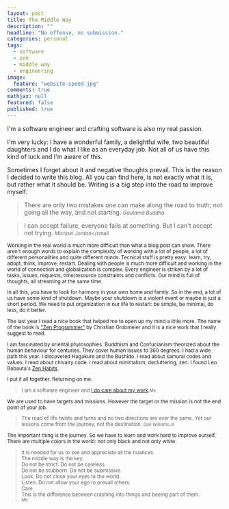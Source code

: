 ```yaml
---
layout: post
title: The Middle Way
description: ""
headline: "No offense, no submission."
categories: personal
tags: 
  - software
  - zen
  - middle way
  - engineering
image: 
  feature: "website-speed.jpg"
comments: true
mathjax: null
featured: false
published: true
---
```


I'm a software engineer and crafting software is also my real passion. 

I'm very lucky: I have a wonderful
family, a delightful wife, two beautiful daughters and I do what I like as an everyday job.
Not all of us have this kind of luck and I'm aware of this.

Sometimes I forget about it and negative thoughts prevail.
This is the reason I decided to write this blog.
All you can find here, is not exactly what it is, but rather what it should be.
Writing is a big step into the road to improve myself.

> There are only two mistakes one can make along the road to truth; not going all the way, and not starting.
> <small><cite title="Gautama Buddha">Gautama Buddha</cite></small>

> I can accept failure, everyone fails at something. But I can't accept not trying.
> <small><cite title="Michael Jordan">Michael Jordan</cite></small

Working in the real world is much more difficult than what a blog post can show.
There aren't enough words to explain the complexity of working with a lot of people,
a lot of different personalities and quite different minds.
Tecnical stuff is pretty easy: learn, try, adopt, think, improve, restart.
Dealing with people is much more difficult and working in the world of connection and globalization is complex.
Every engineer is striken by a lot of tasks, issues, requests, time/resource constraints and conflicts.
Our mind is full of thoughts, all streaming at the same time.

In all this, you have to look for harmony in your own home and family.
So in the end, a lot of us have some kind of shutdown.
Maybe your shutdown is a violent event or maybe is just a short period.
We need to put organization in our life to restart: be simple, be minimal, do less, do it better.

The last year I read a nice book that helped me to open up my mind a little more.
The name of the book is ["Zen Programmer"](http://www.zenprogrammer.org/) by Christian Grobmeier
and it is a nice work that I really suggest to read.

I am fascinated by oriental phylosophies.
Buddhism and Confucianism theorized about the human
behaviour for centuries. They cover human issues to 360 degrees.
I had a wide path this year.
I discovered Hagakure and the Bushido. I read about samurai codes and values.
I read about chivalry code. I read about minimalism, decluttering, zen.
I found Leo Babauta's [Zen Habits](http://zenhabits.net/).

I put it all together. Returning on me.

> I am a software engineer and [I do care about my work](http://zenhabits.net/care/).<small>Me</small>

We are used to have targets and missions.
However the target or the mission is not the end point of your job.

> The road of life twists and turns and no two directions are ever the same.
> Yet our lessons come from the journey, not the destination.
> <small><cite title="Don Williams Jr.">Don Williams Jr.</cite></small>

The important thing is the journey.
So we have to learn and work hard to improve ourself.
There are multiple colors in the world: not only black and not only white.

>It is needed for us to see and appreciate all the nuances.<br>
>The middle way is the key.<br>
>Do not be strict. Do not be careless.<br>
>Do not be stubborn. Do not be submissive.<br>
>Look. Do not close your eyes to the world.<br>
>Listen. Do not allow your ego to prevail others.<br>
>Care.<br>
>This is the difference between crashing into things and beeing part of them.<br>
><small>Me</small>
